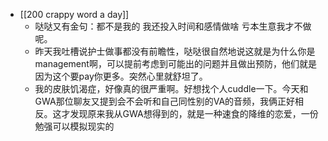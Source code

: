 - [[200 crappy word a day]]
	- 哒哒又有金句：都不是我的 我还投入时间和感情做啥 亏本生意我才不做呢。
	- 昨天我吐槽说护士做事都没有前瞻性，哒哒很自然地说这就是为什么你是management啊，可以提前考虑到可能出的问题并且做出预防，他们就是因为这个要pay你更多。突然心里就舒坦了。
	- 我的皮肤饥渴症，好像真的很严重啊。好想找个人cuddle一下。今天和GWA那位聊友又提到会不会听和自己同性别的VA的音频，我俩正好相反。这才发现原来我从GWA想得到的，就是一种速食的降维的恋爱，一份勉强可以模拟现实的